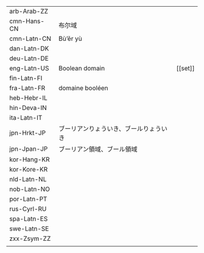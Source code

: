 | | | |
|-|-|-|
| arb-Arab-ZZ |  |  |
| cmn-Hans-CN | 布尔域 |  |
| cmn-Latn-CN | Bù’ěr yù |  |
| dan-Latn-DK |  |  |
| deu-Latn-DE |  |  |
| eng-Latn-US | Boolean domain | [[set]] |
| fin-Latn-FI |  |  |
| fra-Latn-FR | domaine booléen |  |
| heb-Hebr-IL |  |  |
| hin-Deva-IN |  |  |
| ita-Latn-IT |  |  |
| jpn-Hrkt-JP | ブーリアンりょういき、ブールりょういき |  |
| jpn-Jpan-JP | ブーリアン領域、ブール領域 |  |
| kor-Hang-KR |  |  |
| kor-Kore-KR |  |  |
| nld-Latn-NL |  |  |
| nob-Latn-NO |  |  |
| por-Latn-PT |  |  |
| rus-Cyrl-RU |  |  |
| spa-Latn-ES |  |  |
| swe-Latn-SE |  |  |
| zxx-Zsym-ZZ |  |  |
|  |  |  |
